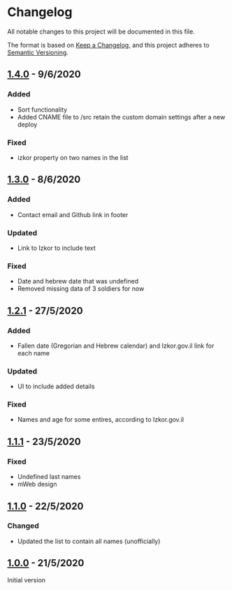 # Changelog

All notable changes to this project will be documented in this file.

The format is based on [Keep a Changelog](https://keepachangelog.com/en/1.0.0/),
and this project adheres to [Semantic Versioning](https://semver.org/).

## [1.4.0](https://github.com/ErezNagar/our-brothers/compare/v1.3.0...v1.4.0) - 9/6/2020

### Added

- Sort functionality
- Added CNAME file to /src retain the custom domain settings after a new deploy

### Fixed

- izkor property on two names in the list

## [1.3.0](https://github.com/ErezNagar/our-brothers/compare/v1.2.1...v1.3.0) - 8/6/2020

### Added

- Contact email and Github link in footer

### Updated

- Link to Izkor to include text

### Fixed

- Date and hebrew date that was undefined
- Removed missing data of 3 soldiers for now

## [1.2.1](https://github.com/ErezNagar/our-brothers/compare/v1.1.1...v1.2.1) - 27/5/2020

### Added

- Fallen date (Gregorian and Hebrew calendar) and Izkor.gov.il link for each name

### Updated

- UI to include added details

### Fixed

- Names and age for some entires, according to Izkor.gov.il

## [1.1.1](https://github.com/ErezNagar/our-brothers/compare/v1.1.0...v1.1.1) - 23/5/2020

### Fixed

- Undefined last names
- mWeb design

## [1.1.0](https://github.com/ErezNagar/our-brothers/compare/v1.0.0...v1.1.0) - 22/5/2020

### Changed

- Updated the list to contain all names (unofficially)

## [1.0.0](https://github.com/ErezNagar/our-brothers/releases/tag/v1.0.0) - 21/5/2020

Initial version
